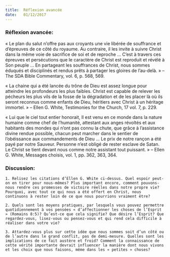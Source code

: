 ```yaml
---
title:  Réflexion avancée
date:   01/12/2017
---
```


### Réflexion avancée: 

« Le plan du salut n’offre pas aux croyants une vie libérée de souffrance et d’épreuves de ce côté du royaume. Au contraire, il les invite à suivre Christ dans la même voie de sacrifice de soi et de reproche … C’est à travers ces épreuves et persécutions que le caractère de Christ est reproduit et révélé à Son peuple … En partageant les souffrances de Christ, nous sommes éduqués et disciplinés et rendus prêts à partager les gloires de l’au-delà. » – The SDA Bible Commentary, vol. 6, p. 568, 569. 

« La chaine qui a été lancée du trône de Dieu est assez longue pour atteindre les profondeurs les plus faibles. Christ est capable de relever les pécheurs les plus vils de la fosse de la dégradation et de les placer là où ils seront reconnus comme enfants de Dieu, héritiers avec Christ à un héritage immortel. » – Ellen G. White, Testimonies for the Church, 17 vol. 7, p. 229. 

« Lui que le ciel tout entier honorait, Il est venu en ce monde dans la nature humaine comme chef de l’humanité, attestant aux anges révoltés et aux habitants des mondes qui n’ont pas connu la chute, que grâce à l’assistance divine rendue possible, chacun peut marcher dans le sentier de l’obéissance aux commandements de Dieu … Le prix de notre rançon a été payé par notre Sauveur. Personne n’est obligé de rester esclave de Satan. Le Christ se tient devant nous comme notre assistant tout puissant. » – Ellen G. White, Messages choisis, vol. 1, pp. 362, 363, 364. 

### Discussion:

`1. Relisez les citations d’Ellen G. White ci-dessus. Quel espoir peut-on en tirer pour nous-mêmes? Plus important encore, comment pouvons-nous rendre ces promesses de victoire réelles dans notre propre vie? Pourquoi, avec tout ce qui nous a été offert en Christ, nous continuons à rester loin de ce que nous pourrions vraiment être?`
 
`2. Quels sont les moyens pratiques, par lesquels vous pouvez permettre quotidiennement à vos pensées « d’affectionner les choses de l’Esprit » (Romains 8:5)? Qu’est-ce que cela signifie? Que désire l’Esprit? Que regardez-vous, lisez-vous ou pensez-vous et qui rend cela difficile à réaliser dans votre vie?`
 
`3. Attardez-vous plus sur cette idée que nous sommes soit d’un côté ou de l’autre dans le grand conflit, pas de demi-mesure. Quelles sont les implications de ce fait austère et froid? Comment la connaissance de cette vérité importante devrait influencer la manière dont nous vivons et les choix que nous faisons, même dans les « petites » choses?` 